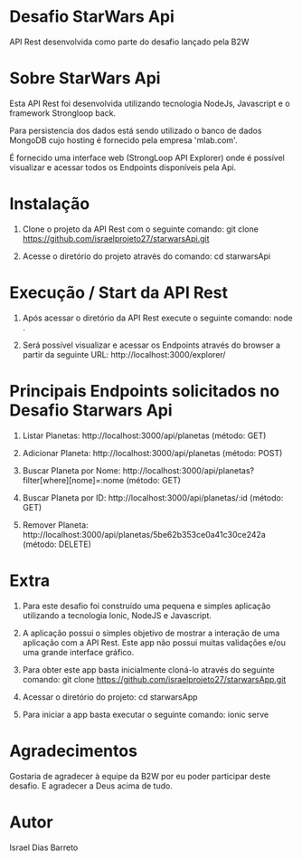 # Desafio StarWars Api

API Rest desenvolvida como parte do desafio lançado pela B2W

# Sobre StarWars Api

Esta API Rest foi desenvolvida utilizando tecnologia NodeJs, Javascript e o framework Strongloop back.

Para persistencia dos dados está sendo utilizado o banco de dados MongoDB cujo hosting é fornecido pela empresa 'mlab.com'.

É fornecido uma interface web (StrongLoop API Explorer) onde é possível visualizar e acessar todos os Endpoints disponíveis pela Api.

# Instalação 

1. Clone o projeto da API Rest com o seguinte comando:  git clone https://github.com/israelprojeto27/starwarsApi.git

2. Acesse o diretório do projeto através do comando:  cd starwarsApi


# Execução / Start  da API Rest

1. Após acessar o diretório da API Rest execute o seguinte comando:  node .

2. Será possível visualizar e acessar os Endpoints através do browser a partir da seguinte URL: http://localhost:3000/explorer/

# Principais Endpoints solicitados no Desafio Starwars Api

1. Listar Planetas:  http://localhost:3000/api/planetas   (método: GET)

2. Adicionar Planeta: http://localhost:3000/api/planetas   (método: POST) 

3. Buscar Planeta por Nome: http://localhost:3000/api/planetas?filter[where][nome]=:nome    (método: GET)

4. Buscar Planeta por ID: http://localhost:3000/api/planetas/:id    (método: GET)

5. Remover Planeta: http://localhost:3000/api/planetas/5be62b353ce0a41c30ce242a   (método: DELETE)

# Extra

1. Para este desafio foi construído uma pequena e simples aplicação utilizando a tecnologia Ionic, NodeJS e Javascript.

2. A aplicação possui o simples objetivo de mostrar a interação de uma aplicação com a API Rest. 
Este app não possui muitas validações e/ou uma grande interface gráfico.

3. Para obter este app basta inicialmente cloná-lo através do seguinte comando:  git clone https://github.com/israelprojeto27/starwarsApp.git

4. Acessar o diretório do projeto: cd starwarsApp

5. Para iniciar a app basta executar o seguinte comando:  ionic serve

# Agradecimentos

Gostaria de agradecer à equipe da B2W por eu poder participar deste desafio. E agradecer a Deus acima de tudo.

# Autor

Israel Dias Barreto


